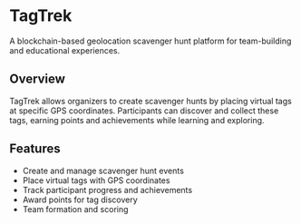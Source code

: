 # TagTrek
A blockchain-based geolocation scavenger hunt platform for team-building and educational experiences.

## Overview
TagTrek allows organizers to create scavenger hunts by placing virtual tags at specific GPS coordinates. 
Participants can discover and collect these tags, earning points and achievements while learning and exploring.

## Features
- Create and manage scavenger hunt events
- Place virtual tags with GPS coordinates
- Track participant progress and achievements
- Award points for tag discovery
- Team formation and scoring
